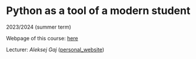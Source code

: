 # Python as a tool of a modern student
2023/2024 (summer term)

Webpage of this course: [here](https://aleksejalex.4fan.cz/pef_python)

Lecturer: *Aleksej Gaj* ([personal_website](https://aleksejalex.4fan.cz/))



